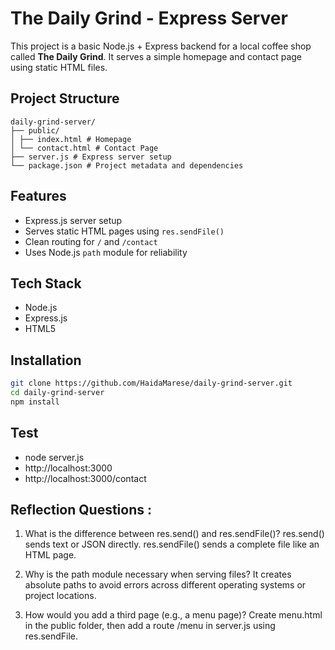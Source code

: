 #  The Daily Grind - Express Server

This project is a basic Node.js + Express backend for a local coffee shop called **The Daily Grind**. It serves a simple homepage and contact page using static HTML files.

## Project Structure
```
daily-grind-server/
├── public/
│ ├── index.html # Homepage
│ └── contact.html # Contact Page
├── server.js # Express server setup
└── package.json # Project metadata and dependencies

```


##  Features

- Express.js server setup
- Serves static HTML pages using `res.sendFile()`
- Clean routing for `/` and `/contact`
- Uses Node.js `path` module for reliability

##  Tech Stack

- Node.js
- Express.js
- HTML5

## Installation

```bash
git clone https://github.com/HaidaMarese/daily-grind-server.git
cd daily-grind-server
npm install
```

## Test
- node server.js
- http://localhost:3000 
- http://localhost:3000/contact 


## Reflection Questions :
1. What is the difference between res.send() and res.sendFile()?
res.send() sends text or JSON directly. res.sendFile() sends a complete file like an HTML page.

2. Why is the path module necessary when serving files?
It creates absolute paths to avoid errors across different operating systems or project locations.

3. How would you add a third page (e.g., a menu page)?
Create menu.html in the public folder, then add a route /menu in server.js using res.sendFile.
